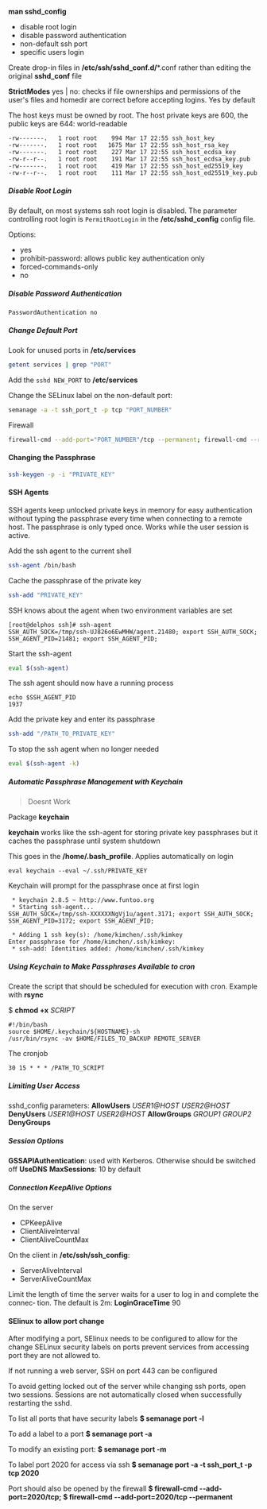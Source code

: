 **man sshd_config**

* disable root login
* disable password authentication
* non-default ssh port
* specific users login

Create drop-in files in **/etc/ssh/sshd_conf.d/**\*.conf rather than editing the original **sshd_conf** file

**StrictModes** yes | no: checks if file ownerships and permissions of the user's files and homedir are correct before accepting logins. Yes by default

The host keys must be owned by root. The host private keys are 600, the public keys are 644: world-readable

```
-rw-------.   1 root root    994 Mar 17 22:55 ssh_host_key
-rw-------.   1 root root   1675 Mar 17 22:55 ssh_host_rsa_key
-rw-------.   1 root root    227 Mar 17 22:55 ssh_host_ecdsa_key
-rw-r--r--.   1 root root    191 Mar 17 22:55 ssh_host_ecdsa_key.pub
-rw-------.   1 root root    419 Mar 17 22:55 ssh_host_ed25519_key
-rw-r--r--.   1 root root    111 Mar 17 22:55 ssh_host_ed25519_key.pub
```

##### Disable Root Login

By default, on most systems ssh root login is disabled. The parameter controlling root login is `PermitRootLogin` in the **/etc/sshd_config** config file. 

Options:
* yes
* prohibit-password: allows public key authentication only
* forced-commands-only
* no

##### Disable Password Authentication

`PasswordAuthentication no`
##### Change Default Port

Look for unused ports in **/etc/services**

``` bash
getent services | grep "PORT"
```

Add the `sshd NEW_PORT` to **/etc/services**

Change the SELinux label on the non-default port:

``` bash
semanage -a -t ssh_port_t -p tcp "PORT_NUMBER"
```

Firewall

``` bash
firewall-cmd --add-port="PORT_NUMBER"/tcp --permanent; firewall-cmd --reload
```

#### Changing the Passphrase

``` bash
ssh-keygen -p -i "PRIVATE_KEY"
```

#### SSH Agents

SSH agents keep unlocked private keys in memory for easy authentication without typing the passphrase every time when connecting to a remote host. The passphrase is only typed once. Works while the user session is active.

Add the ssh agent to the current shell

``` bash
ssh-agent /bin/bash
```

Cache the passphrase of the private key

``` bash
ssh-add "PRIVATE_KEY"
```

SSH knows about the agent when two environment variables are set

```
[root@delphos ssh]# ssh-agent
SSH_AUTH_SOCK=/tmp/ssh-UJ826o6EwMHW/agent.21480; export SSH_AUTH_SOCK;
SSH_AGENT_PID=21481; export SSH_AGENT_PID;
```

Start the ssh-agent

``` bash
eval $(ssh-agent)
```

The ssh agent should now have a running process

```
echo $SSH_AGENT_PID
1937
```

Add the private key and enter its passphrase

``` bash
ssh-add "/PATH_TO_PRIVATE_KEY"
```

To stop the ssh agent when no longer needed

``` bash
eval $(ssh-agent -k)
```

##### Automatic Passphrase Management with Keychain 

> Doesnt Work

Package
**keychain**

**keychain** works like the ssh-agent for storing private key passphrases but it caches the passphrase until system shutdown

This goes in the **/home/.bash_profile**. Applies automatically on login

`eval keychain --eval ~/.ssh/PRIVATE_KEY`

Keychain will prompt for the passphrase once at first login

```
 * keychain 2.8.5 ~ http://www.funtoo.org
 * Starting ssh-agent...
SSH_AUTH_SOCK=/tmp/ssh-XXXXXXNgVj1u/agent.3171; export SSH_AUTH_SOCK;
SSH_AGENT_PID=3172; export SSH_AGENT_PID;

 * Adding 1 ssh key(s): /home/kimchen/.ssh/kimkey
Enter passphrase for /home/kimchen/.ssh/kimkey:
 * ssh-add: Identities added: /home/kimchen/.ssh/kimkey
```
##### Using Keychain to Make Passphrases Available to cron

Create the script that should be scheduled for execution with cron. Example with **rsync**

$ **chmod +x** *SCRIPT*

```
#!/bin/bash
source $HOME/.keychain/${HOSTNAME}-sh
/usr/bin/rsync -av $HOME/FILES_TO_BACKUP REMOTE_SERVER
```

The cronjob 

```
30 15 * * * /PATH_TO_SCRIPT
```

##### Limiting User Access

sshd_config parameters:
**AllowUsers** *USER1@HOST USER2@HOST*
**DenyUsers** *USER1@HOST USER2@HOST*
**AllowGroups** *GROUP1 GROUP2*
**DenyGroups** 
##### Session Options

**GSSAPIAuthentication**: used with Kerberos. Otherwise should be switched off
**UseDNS**
**MaxSessions**: 10 by default

##### Connection KeepAlive Options

On the server
* CPKeepAlive
* ClientAliveInterval
* ClientAliveCountMax

On the client in **/etc/ssh/ssh_config**:
* ServerAliveInterval
* ServerAliveCountMax

Limit the length of time the server waits for a user to log in and complete the connec‐
tion. The default is 2m:
**LoginGraceTime** 90


#### SElinux to allow port change

After modifying a port, SElinux needs to be configured to allow for the change
SELinux security labels on ports prevent services from accessing port they are not allowed to.

If not running a web server, SSH on port 443 can be configured

To avoid getting locked out of the server while changing ssh ports, open two sessions. Sessions are not automatically closed when successfully restarting the sshd.

To list all ports that have security labels
**$ semanage port -l**

To add a label to a port
**$ semanage port -a**

To modify an existing port:
**$ semanage port -m**

To label port 2020 for access via ssh
**$ semanage port -a -t ssh_port_t -p tcp 2020**

Port should also be opened by the firewall
**$ firewall-cmd --add-port=2020/tcp; $ firewall-cmd --add-port=2020/tcp --permanent**